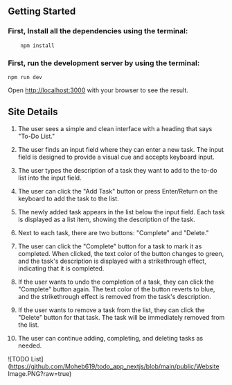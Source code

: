 ## Getting Started

### First, Install all the dependencies using the terminal:

```
    npm install
```

### First, run the development server by using the terminal:

```
npm run dev
```

Open [http://localhost:3000](http://localhost:3000) with your browser to see the result.

## Site Details

1. The user sees a simple and clean interface with a heading that says "To-Do List."

2. The user finds an input field where they can enter a new task. The input field is designed to provide a visual cue and accepts keyboard input.

3. The user types the description of a task they want to add to the to-do list into the input field.

4. The user can click the "Add Task" button or press Enter/Return on the keyboard to add the task to the list.

5. The newly added task appears in the list below the input field. Each task is displayed as a list item, showing the description of the task.

6. Next to each task, there are two buttons: "Complete" and "Delete."

7. The user can click the "Complete" button for a task to mark it as completed. When clicked, the text color of the button changes to green, and the task's description is displayed with a strikethrough effect, indicating that it is completed.

8. If the user wants to undo the completion of a task, they can click the "Complete" button again. The text color of the button reverts to blue, and the strikethrough effect is removed from the task's description.

9. If the user wants to remove a task from the list, they can click the "Delete" button for that task. The task will be immediately removed from the list.

10. The user can continue adding, completing, and deleting tasks as needed.

![TODO List](https://github.com/Moheb619/todo_app_nextjs/blob/main/public/Website Image.PNG?raw=true)
